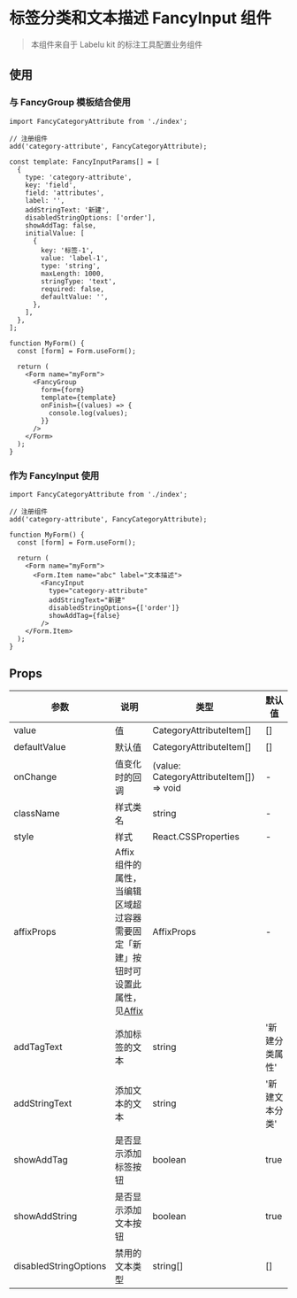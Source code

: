 # 标签分类和文本描述 FancyInput 组件

> 本组件来自于 Labelu kit 的标注工具配置业务组件

## 使用

### 与 FancyGroup 模板结合使用

```tsx
import FancyCategoryAttribute from './index';

// 注册组件
add('category-attribute', FancyCategoryAttribute);

const template: FancyInputParams[] = [
  {
    type: 'category-attribute',
    key: 'field',
    field: 'attributes',
    label: '',
    addStringText: '新建',
    disabledStringOptions: ['order'],
    showAddTag: false,
    initialValue: [
      {
        key: '标签-1',
        value: 'label-1',
        type: 'string',
        maxLength: 1000,
        stringType: 'text',
        required: false,
        defaultValue: '',
      },
    ],
  },
];

function MyForm() {
  const [form] = Form.useForm();

  return (
    <Form name="myForm">
      <FancyGroup
        form={form}
        template={template}
        onFinish={(values) => {
          console.log(values);
        }}
      />
    </Form>
  );
}
```

### 作为 FancyInput 使用

```tsx
import FancyCategoryAttribute from './index';

// 注册组件
add('category-attribute', FancyCategoryAttribute);

function MyForm() {
  const [form] = Form.useForm();

  return (
    <Form name="myForm">
      <Form.Item name="abc" label="文本描述">
        <FancyInput
          type="category-attribute"
          addStringText="新建"
          disabledStringOptions={['order']}
          showAddTag={false}
        />
    </Form.Item>
  );
}
```

## Props

| 参数 | 说明 | 类型 | 默认值 |
| --- | --- | --- | --- |
| value | 值 | CategoryAttributeItem[] | [] |
| defaultValue | 默认值 | CategoryAttributeItem[] | [] |
| onChange | 值变化时的回调 | (value: CategoryAttributeItem[]) => void | - |
| className | 样式类名 | string | - |
| style | 样式 | React.CSSProperties | - |
| affixProps | Affix 组件的属性，当编辑区域超过容器需要固定「新建」按钮时可设置此属性，见[Affix](https://ant.design/components/affix-cn#api) | AffixProps | - |
| addTagText | 添加标签的文本 | string | '新建分类属性' |
| addStringText | 添加文本的文本 | string | '新建文本分类' |
| showAddTag | 是否显示添加标签按钮 | boolean | true |
| showAddString | 是否显示添加文本按钮 | boolean | true |
| disabledStringOptions | 禁用的文本类型 | string[] | [] |
